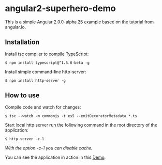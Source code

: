 # angular2-superhero-demo

This is a simple Angular 2.0.0-alpha.25 example based on the tutorial from angular.io.

## Installation

Install tsc compiler to compile TypeScript:

```
$ npm install typescript@^1.5.0-beta -g 
```

Install simple command-line http-server:
```
$ npm install http-server -g
```

## How to use

Compile code and watch for changes: 
```
$ tsc --watch -m commonjs -t es5 --emitDecoratorMetadata *.ts
```

Start local http server run the following command in the root directory of the application: 

```
$ http-server -c-1
```
*With the option -c-1 you can disable cache.*

You can see the application in action in this [Demo](https://batmanvsuperman.firebaseapp.com).
